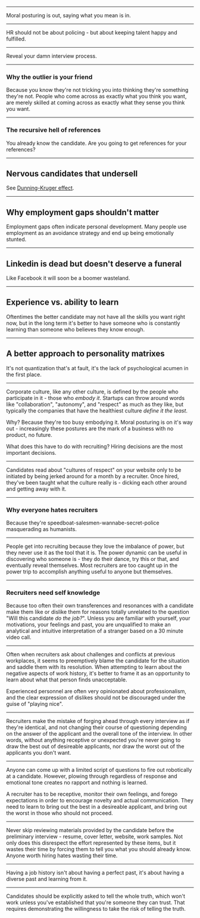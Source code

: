 
---

Moral posturing is out, saying what you mean is in.

---

HR should not be about policing - but about keeping talent happy and fulfilled.

---

Reveal your damn interview process.

---

### Why the outlier is your friend

Because you know they're not tricking you into thinking they're something they're not. People who come across as exactly what you think you want, are merely skilled at coming across as exactly what they sense you think you want.

---

### The recursive hell of references

You already know the candidate. Are you going to get references for your references?

---

## Nervous candidates that undersell

See [Dunning-Kruger effect](https://en.wikipedia.org/wiki/Dunning%E2%80%93Kruger_effect).

---

## Why employment gaps shouldn't matter

Employment gaps often indicate personal development. Many people use employment as an avoidance strategy and end up being emotionally stunted.

---

## Linkedin is dead but doesn't deserve a funeral

Like Facebook it will soon be a boomer wasteland.

---

## Experience vs. ability to learn

Oftentimes the better candidate may not have all the skills you want right now, but in the long term it's better to have someone who is constantly learning than someone who believes they know enough.

---

## A better approach to personality matrixes

It's not quantization that's at fault, it's the lack of psychological acumen in the first place.

---

Corporate culture, like any other culture, is defined by the people who participate in it - those who *embody it*. Startups can throw around words like "collaboration", "autonomy", and "respect" as much as they like, but typically the companies that have the healthiest culture *define it the least*.

Why? Because they're too busy embodying it. Moral posturing is on it's way out - increasingly these postures are the mark of a business with no product, no future.

What does this have to do with recruiting? Hiring decisions are the most important decisions.

---

Candidates read about "cultures of respect" on your website only to be initiated by being jerked around for a month by a recruiter. Once hired, they've been taught what the culture really is - dicking each other around and getting away with it.

---

### Why everyone hates recruiters

Because they're speedboat-salesmen-wannabe-secret-police masquerading as humanists.

---

People get into recruiting because they love the imbalance of power, but they never use it as the tool that it is. The power dynamic can be useful in discovering who someone is - they do their dance, try this or that, and eventually reveal themselves. Most recruiters are too caught up in the power trip to accomplish anything useful to anyone but themselves.

---

### Recruiters need self knowledge

Because too often their own transferences and resonances with a candidate make them like or dislike them for reasons totally unrelated to the question "Will this candidate *do the job?*". Unless you are familiar with yourself, your motivations, your feelings and past, you are unqualified to make an analytical and intuitive interpretation of a stranger based on a 30 minute video call.

---

Often when recruiters ask about challenges and conflicts at previous workplaces, it seems to preemptively blame the candidate for the situation and saddle them with its resolution. When attempting to learn about the negative aspects of work history, it's better to frame it as an opportunity to learn about what that person finds unacceptable.

Experienced personnel are often very opinionated about professionalism, and the clear expression of dislikes should not be discouraged under the guise of "playing nice".

---

Recruiters make the mistake of forging ahead through every interview as if they're identical, and not changing their course of questioning depending on the answer of the applicant and the overall tone of the interview. In other words, without anything receptive or unexpected you're never going to draw the best out of desireable applicants, nor draw the worst out of the applicants you don't want.

---

Anyone can come up with a limited script of questions to fire out robotically at a candidate. However, plowing through regardless of response and emotional tone creates no rapport and nothing is learned.

A recruiter has to be receptive, monitor their own feelings, and forego expectations in order to encourage novelty and actual communication. They need to learn to bring out the best in a desireable applicant, and bring out the worst in those who should not proceed.

---

Never skip reviewing materials provided by the candidate before the preliminary interview - resume, cover letter, website, work samples. Not only does this disrespect the effort represented by these items, but it wastes their time by forcing them to tell you what you should already know. Anyone worth hiring hates wasting their time.

---

Having a job history isn't about having a perfect past, it's about having a diverse past and learning from it.

---

Candidates should be explicitly asked to tell the whole truth, which won't work unless you've established that you're someone they can trust. That requires demonstrating the willingness to take the risk of telling the truth.
